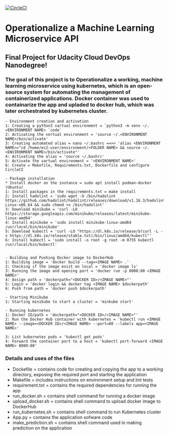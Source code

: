 [![CircleCI](https://dl.circleci.com/status-badge/img/gh/get2bash/Operationalize-a-Machine-Learning-Microservice-API/tree/main.svg?style=svg)](https://dl.circleci.com/status-badge/redirect/gh/get2bash/Operationalize-a-Machine-Learning-Microservice-API/tree/main)

# Operationalize a Machine Learning Microservice API


## Final Project for Udacity Cloud DevOps Nanodegree!
### The goal of this project is to Operationalize a working, machine learning microservice using kubernetes, which is an open-source system for automating the management of containerized applications. Docker container was used to containarize the app and upladed to docker hub, which was later orchestrated by kubernetes cluster.





    - Environment creation and activation
    1: Creating a python3 vartual environment = `python3 -m venv ~/.<ENVIRONMENT NAME> `code`
    2: Activating the vertual environment = 'source ~/.<ENVIRONMENT NAME>/bin/activate'
    3: Creating automated alias = nano ~/.bashrc ==>> 'alias <ENVIRONMENT NAME>="cd /home/ec2-user/environment/<FOLDER NAME> && source ~/.<ENVIRONMENT NAME>/bin/activate"'
    4: Activating the alias = 'source ~/.bashrc'
    5: Activate the vartual environment = '<ENVIRONMENT NAME>'
    6: Create = Makefile, Requirements.txt, Dockerfile and configure CircleCI
    
    - Package installation
    * Install docker on the instance = sudo apt install podman-docker (Ubuntu)
    1: Install packages in the requirements.txt = make install
    2: Install hadolint = 'sudo wget -O /bin/hadolint https://github.com/hadolint/hadolint/releases/download/v1.16.3/hadolint-Linux-x86_64 && sudo chmod +x /bin/hadolint'
    3: Download minikube = 'curl -LO https://storage.googleapis.com/minikube/releases/latest/minikube-linux-amd64'
    4: Install minikube = 'sudo install minikube-linux-amd64 /usr/local/bin/minikube'
    5: Download kubectl = 'curl -LO "https://dl.k8s.io/release/$(curl -L -s https://dl.k8s.io/release/stable.txt)/bin/linux/amd64/kubectl"'
    6: Install kubectl = 'sudo install -o root -g root -m 0755 kubectl /usr/local/bin/kubectl'
    
    
    - Building and Pushing Docker image to DockerHub
    1: Building image = 'docker build --tag=<IMAGE NAME> .'
    2: Checking if the image exist on local = 'docker image ls'
    3: Running the image and opening port = 'docker run -p 8000:80 <IMAGE NAME>'
    4: Assign path = 'dockerpath="<DOCKER ID>/<IMAGE NAME>"'
    5: Login = 'docker login && docker tag <IMAGE NAME> $dockerpath'
    6: Push from path = 'docker push $dockerpath'
    
    - Starting Minikube
    1: Starting minikube to start a cluster = 'minkube start'
    
    - Running kubernetes 
    1: Docker ID/path = 'dockerpath="<DOCKER ID>/<IMAGE NAME>"'
    2: Run the Docker Hub container with kubernetes = 'kubectl run <IMAGE NAME> --image=<DOCKER ID>/<IMAGE NAME> --port=80 --labels app=<IMAGE NAME>'
                                                        
    3: List kubernetes pods = 'kubectl get pods'
    4: Forward the container port to a host = 'kubectl port-forward <IMAGE NAME> 8000:80'
    
    
### Details and uses of the files
- Dockefile = contains code for creating and copying the app to a working directory, exposing the required port and starting the application
- Makefile = includes instructions on environment setup and lint tests
- requirement.txt = contains the required dependencies for running the app
- run_docker.sh = contains shell command for running a docker image
- upload_docker.sh = contains shell command to upload docker image to DockerHub
- run_kubernetes.sh = contains shell command to run Kubernetes cluster
- App.py = contains the application sofware code
- make_prediction.sh = contains shell command used in making prediction on the application
